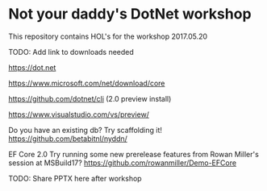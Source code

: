 # Not your daddy's DotNet workshop
This repository contains HOL's for the workshop 2017.05.20

TODO: Add link to downloads needed

https://dot.net

https://www.microsoft.com/net/download/core

https://github.com/dotnet/cli (2.0 preview install)

https://www.visualstudio.com/vs/preview/

Do you have an existing db? Try scaffolding it!
https://github.com/betabitnl/nyddn/

EF Core 2.0
Try running some new prerelease features from Rowan Miller's session at MSBuild17?
https://github.com/rowanmiller/Demo-EFCore

TODO: Share PPTX here after workshop
